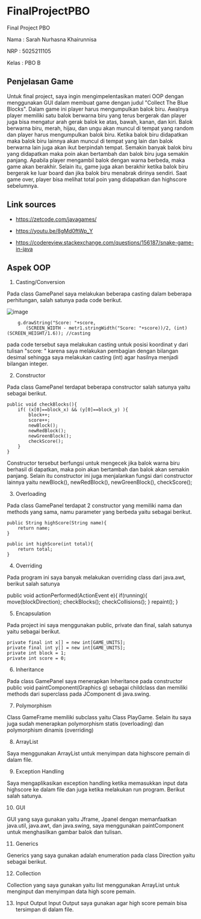 # FinalProjectPBO
Final Project PBO

Nama  : Sarah Nurhasna Khairunnisa

NRP   : 5025211105

Kelas : PBO B

## Penjelasan Game

  Untuk final project, saya ingin mengimpelentasikan materi OOP dengan menggunakan GUI dalam membuat game dengan judul "Collect The Blue Blocks". Dalam game ini player harus mengumpulkan balok biru. Awalnya player memiliki satu balok berwarna biru yang terus bergerak dan player juga bisa mengatur arah gerak balok ke atas, bawah, kanan, dan kiri. Balok berwarna biru, merah, hijau, dan ungu akan muncul di tempat yang random dan player harus mengumpulkan balok biru. Ketika balok biru didapatkan maka balok biru lainnya akan muncul di tempat yang lain dan balok berwarna lain juga akan ikut berpindah tempat. Semakin banyak balok biru yang didapatkan maka poin akan bertambah dan balok biru juga semakin panjang. Apabila player mengambil balok dengan warna berbeda, maka game akan berakhir. Selain itu, game juga akan berakhir ketika balok biru bergerak ke luar board dan jika balok biru menabrak dirinya sendiri. Saat game over, player bisa melihat total poin yang didapatkan dan highscore sebelumnya.

## Link sources

* https://zetcode.com/javagames/

* https://youtu.be/8gMd0ftWp_Y

* https://codereview.stackexchange.com/questions/156187/snake-game-in-java

## Aspek OOP

1. Casting/Conversion

Pada class GamePanel saya melakukan beberapa casting dalam beberapa perhitungan,
salah satunya pada code berikut.

![image](https://user-images.githubusercontent.com/114993457/207313482-07f4e742-da9b-4b2a-b2cb-eaccbddd1d72.png)

        g.drawString("Score: "+score, 
           (SCREEN_WIDTH - metr1.stringWidth("Score: "+score))/2, (int)(SCREEN_HEIGHT/1.6)); //casting

pada code tersebut saya melakukan casting untuk posisi koordinat y dari tulisan "score: " karena
saya melakukan pembagian dengan bilangan desimal sehingga saya melakukan casting (int) agar hasilnya
menjadi bilangan integer.

2. Constructor

Pada class GamePanel terdapat beberapa constructor salah satunya yaitu sebagai berikut.

    public void checkBlocks(){
        if( (x[0]==block_x) && (y[0]==block_y) ){
            block++;
            score++;
            newBlock();
            newRedBlock();
            newGreenBlock();
            checkScore();
        }
    }


Constructor tersebut berfungsi untuk mengecek jika balok warna biru berhasil di dapatkan, maka poin akan bertambah dan balok akan semakin panjang. Selain itu constructor ini juga menjalankan fungsi dari constructor lainnya yaitu newBlock(), newRedBlock(), newGreenBlock(), checkScore();

3. Overloading

Pada class GamePanel terdapat 2 constructor yang memiliki nama dan methods yang sama, namu
parameter yang berbeda yaitu sebagai berikut.

    public String highScore(String name){
        return name;
    }
    
    public int highScore(int total){
        return total;
    }
   

4. Overriding

Pada program ini saya banyak melakukan overriding class dari java.awt, berikut salah satunya

  public void actionPerformed(ActionEvent e){
        if(running){
            move(blockDirection); 
            checkBlocks();
            checkCollisions();
        }
        repaint();
    }

5. Encapsulation

Pada project ini saya menggunakan public, private dan final, salah satunya yaitu sebagai berikut.

    private final int x[] = new int[GAME_UNITS];
    private final int y[] = new int[GAME_UNITS];
    private int block = 1;
    private int score = 0;

6. Inheritance

Pada class GamePanel saya menerapkan Inheritance pada constructor public void paintComponent(Graphics g) sebagai childclass dan memiliki methods dari superclass pada JComponent di java.swing.

7. Polymorphism

Class GameFrame memiliki subclass yaitu Class PlayGame. Selain itu saya juga sudah menerapkan polymorphism statis (overloading) dan polymorphism dinamis (overriding)

8. ArrayList 

Saya menggunakan ArrayList untuk menyimpan data highscore pemain di dalam file.

9. Exception Handling

Saya mengaplikasikan exception handling ketika memasukkan input data highscore ke dalam file dan juga ketika melakukan run program. Berikut salah satunya.

10. GUI

GUI yang saya gunakan yaitu Jframe, Jpanel dengan memanfaatkan java.util, java.awt, dan java.swing, saya menggunakan paintComponent untuk menghasilkan gambar balok dan tulisan.

11. Generics

Generics yang saya gunakan adalah enumeration pada class Direction yaitu sebagai berikut.

12. Collection

Collection yang saya gunakan yaitu list menggunakan ArrayList untuk menginput dan menyimpan data high score pemain.

13. Input Output 
Input Output saya gunakan agar high score pemain bisa tersimpan di dalam file.








